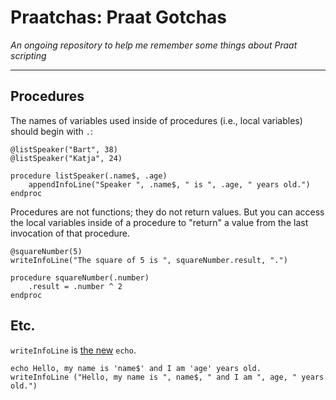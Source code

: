Praatchas: Praat Gotchas
========================

_An ongoing repository to help me remember some things about Praat scripting_

***

Procedures
----------

The names of variables used inside of procedures (i.e., local variables) should begin with `.`:

```
@listSpeaker("Bart", 38)
@listSpeaker("Katja", 24)

procedure listSpeaker(.name$, .age)
    appendInfoLine("Speaker ", .name$, " is ", .age, " years old.")
endproc
```

Procedures are not functions; they do not return values. But you can access the local variables inside of a procedure to "return" a value from the last invocation of that procedure. 

```
@squareNumber(5)
writeInfoLine("The square of 5 is ", squareNumber.result, ".")

procedure squareNumber(.number)
    .result = .number ^ 2
endproc
```



Etc.
----

`writeInfoLine` is [the new](http://www.fon.hum.uva.nl/praat/manual/Scripting_9_2__Old_functions.html) `echo`.

```
echo Hello, my name is 'name$' and I am 'age' years old.
writeInfoLine ("Hello, my name is ", name$, " and I am ", age, " years old.")
```
